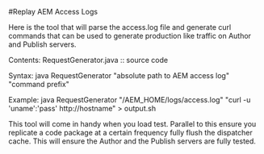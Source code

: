 #Replay AEM Access Logs

Here is the tool that will parse the access.log file and generate curl commands that can be used to generate production like traffic on Author and Publish servers.

Contents:
RequestGenerator.java :: source code

Syntax:
java RequestGenerator "absolute path to AEM access log" "command prefix"

Example:
java RequestGenerator "/AEM_HOME/logs/access.log" "curl -u 'uname':'pass' http://hostname" > output.sh

This tool will come in handy when you load test. Parallel to this ensure you replicate a code package  at a certain frequency fully flush the dispatcher cache.
This will ensure the Author and the Publish servers are fully tested.

